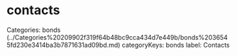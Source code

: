 # contacts

Categories: bonds (../Categories%20209902f319f64b48bc9cca434d7e449b/bonds%2036545fd230e3414ba3b7871631ad09bd.md)
categoryKeys: bonds
label: Contacts

[](contacts%204eddb36d43eb4799987d83f1d8a6777c/Untitled%20aeaf98bea9e945708ff83816ec7bb1ba.md)
